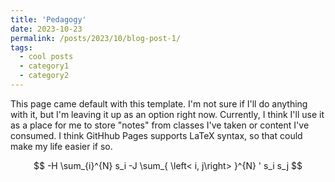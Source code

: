 ```yaml
---
title: 'Pedagogy'
date: 2023-10-23
permalink: /posts/2023/10/blog-post-1/
tags:
  - cool posts
  - category1
  - category2
---
```


This page came default with this template. I'm not sure if I'll do anything with it, but I'm leaving it up as an option right now. Currently, I think I'll use it as a place for me to store "notes" from classes I've taken or content I've consumed. I think GitHhub Pages supports LaTeX syntax, so that could make my life easier if so.

$$ -H \sum_{i}^{N} s_i  -J \sum_{ \left< i, j\right> }^{N} ' s_i s_j $$
